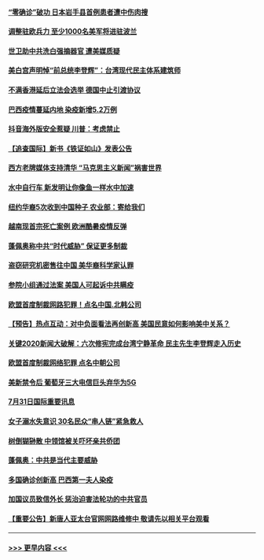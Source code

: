 #### [“零确诊”破功 日本岩手县首例患者遭中伤肉搜](../pages/prog202/a102907828.md?t=08011502) 
#### [调整驻欧兵力 至少1000名美军将进驻波兰](../pages/prog202/a102907817.md?t=08011502) 
#### [世卫助中共洗白强摘器官 遭美媒质疑](../pages/prog202/a102907782.md?t=08011502) 
#### [美白宫声明悼“前总统李登辉”：台湾现代民主体系建筑师](../pages/prog202/a102907747.md?t=08011502) 
#### [不满香港延后立法会选举 德国中止引渡协议](../pages/prog202/a102907703.md?t=08011502) 
#### [巴西疫情蔓延内地 染疫新增5.2万例](../pages/prog202/a102907682.md?t=08011502) 
#### [抖音海外版安全惹疑 川普：考虑禁止](../pages/prog202/a102907654.md?t=08011502) 
#### [【追查国际】新书《铁证如山》发表公告](../pages/prog202/a102895765.md?t=08011502) 
#### [西方老牌媒体支持清华 “马克思主义新闻”祸害世界](../pages/prog202/a102907617.md?t=08011502) 
#### [水中自行车 新发明让你像鱼一样水中加速](../pages/prog202/a102907482.md?t=08011502) 
#### [纽约华裔5次收到中国种子 农业部：寄给我们](../pages/prog202/a102907423.md?t=08011502) 
#### [越南现首宗死亡案例 欧洲酷暑疫情反弹](../pages/prog202/a102907421.md?t=08011502) 
#### [蓬佩奥称中共“时代威胁” 保证更多制裁](../pages/prog202/a102907412.md?t=08011502) 
#### [盗窃研究机密售往中国 美华裔科学家认罪](../pages/prog202/a102907285.md?t=08011502) 
#### [参院小组通过法案 美国人可起诉中共瞒疫](../pages/prog202/a102907278.md?t=08011502) 
#### [欧盟首度制裁网路犯罪！点名中国.北韩公司](../pages/prog202/a102907256.md?t=08011502) 
#### [【预告】热点互动：对中负面看法再创新高 美国民意如何影响美中关系？](../pages/prog202/a102907253.md?t=08011502) 
#### [关键2020新闻大破解：六次修宪完成台湾宁静革命 民主先生李登辉走入历史](../pages/prog202/a102907223.md?t=08011502) 
#### [欧盟首度制裁网络犯罪 点名中朝公司](../pages/prog202/a102907218.md?t=08011502) 
#### [美新禁令后 葡萄牙三大电信巨头弃华为5G](../pages/prog202/a102907178.md?t=08011502) 
#### [7月31日国际重要讯息](../pages/prog202/a102907099.md?t=08011502) 
#### [女子溺水失意识 30名民众“串人链”紧急救人](../pages/prog202/a102906990.md?t=08011502) 
#### [树倒猢狲散 中领馆被关吓坏亲共侨团](../pages/prog202/a102906919.md?t=08011502) 
#### [蓬佩奥：中共是当代主要威胁](../pages/prog202/a102906889.md?t=08011502) 
#### [多国确诊创新高 巴西第一夫人染疫](../pages/prog202/a102906573.md?t=08011502) 
#### [加国议员致信外长 惩治迫害法轮功的中共官员](../pages/prog202/a102906884.md?t=08011502) 
#### [【重要公告】新唐人亚太台官网网路维修中 敬请先以相关平台观看](../pages/prog202/a102903392.md?t=08011502) 

----
#### [ >>> 更早内容 <<< ](../indexes/prog202-earlier.md)
